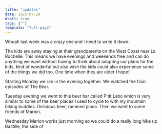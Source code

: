 ```yaml
---
title: "updates"
date: 2025-07-29
draft: true
tags: [""]
template: "full-page"
---
```


Whoah last week was a crazy one and I need to write it down.

The kids are away staying at their grandparents on the West Coast near La Rochelle. This means we have evenings and weekends free and can do anything we want without having to think about adapting our plans for the kids, kind of wonderful but also wish the kids could also experience some of the things we did too. One time when they are older I hope!

Starting Monday we ran in the evening together. We watched the final episodes of The Bear.

Tuesday evening we went to this beer bar called P'tit Labo which is very similar to some of the beer places I used to cycle to with my mountain biking buddies. Delicious beer, rammed place. Then we went to some friends of Marion.

Wednesday Marion works just morning so we could do a really long hike up Bastille, the side of

